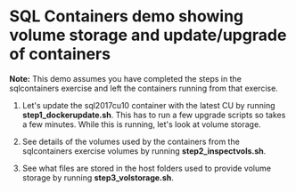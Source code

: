 # SQL Containers demo showing volume storage and update/upgrade of containers

**Note:** This demo assumes you have completed the steps in the sqlcontainers exercise and left the containers running from that exercise.

1. Let's update the sql2017cu10 container with the latest CU by running **step1_dockerupdate.sh**. This has to run a few upgrade scripts so takes a few minutes. While this is running, let's look at volume storage.

2. See details of the volumes used by the containers from the sqlcontainers exercise volumes by running **step2_inspectvols.sh**.

3. See what files are stored in the host folders used to provide volume storage by running **step3_volstorage.sh**.


